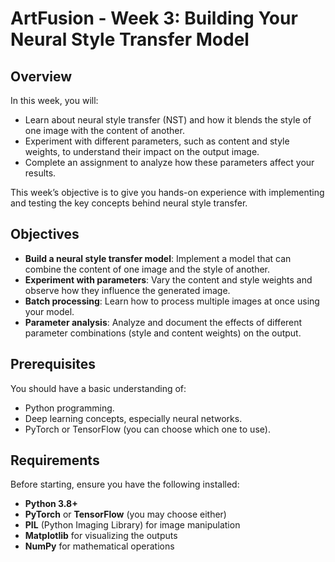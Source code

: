 # ArtFusion - Week 3: Building Your Neural Style Transfer Model

## Overview
In this week, you will:
- Learn about neural style transfer (NST) and how it blends the style of one image with the content of another.
- Experiment with different parameters, such as content and style weights, to understand their impact on the output image.
- Complete an assignment to analyze how these parameters affect your results.

This week’s objective is to give you hands-on experience with implementing and testing the key concepts behind neural style transfer.

## Objectives
- **Build a neural style transfer model**: Implement a model that can combine the content of one image and the style of another.
- **Experiment with parameters**: Vary the content and style weights and observe how they influence the generated image.
- **Batch processing**: Learn how to process multiple images at once using your model.
- **Parameter analysis**: Analyze and document the effects of different parameter combinations (style and content weights) on the output.

## Prerequisites
You should have a basic understanding of:
- Python programming.
- Deep learning concepts, especially neural networks.
- PyTorch or TensorFlow (you can choose which one to use).

## Requirements
Before starting, ensure you have the following installed:
- **Python 3.8+**
- **PyTorch** or **TensorFlow** (you may choose either)
- **PIL** (Python Imaging Library) for image manipulation
- **Matplotlib** for visualizing the outputs
- **NumPy** for mathematical operations


